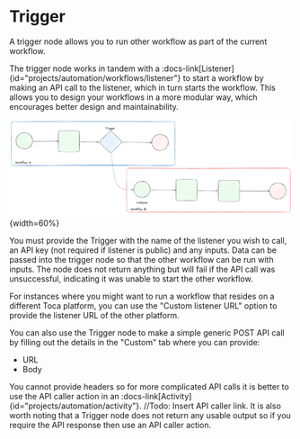 # Trigger

A trigger node allows you to run other workflow as part of the current workflow.

The trigger node works in tandem with a :docs-link[Listener]{id="projects/automation/workflows/listener"} to start a workflow by making an API call to the listener, which in turn starts the workflow. This allows you to design your workflows in a more modular way, which encourages better design and maintainability.

![Trigger Diagram](/src/assets/trigger_diagram.png){width=60%}

You must provide the Trigger with the name of the listener you wish to call, an API key (not required if listener is public) and any inputs.
Data can be passed into the trigger node so that the other workflow can be run with inputs.
The node does not return anything but will fail if the API call was unsuccessful, indicating it was unable to start the other workflow.

For instances where you might want to run a workflow that resides on a different Toca platform, you can use the "Custom listener URL" option to provide the listener URL of the other platform.

You can also use the Trigger node to make a simple generic POST API call by filling out the details in the "Custom" tab where you can provide:
- URL 
- Body

You cannot provide headers so for more complicated API calls it is better to use the API caller action in an :docs-link[Activity]{id="projects/automation/activity"}. //Todo: Insert API caller link. It is also worth noting that a Trigger node does not return any usable output so if you require the API response then use an API caller action.

